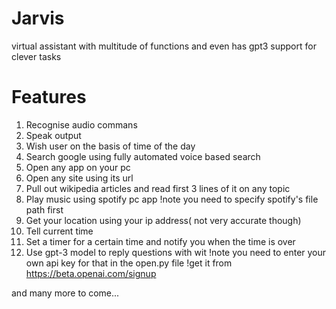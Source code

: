 # Jarvis
virtual assistant with multitude of functions and even has gpt3 support for clever tasks

# Features
1) Recognise audio commans
2) Speak output
3) Wish user on the basis of time of the day
4) Search google using fully automated voice based search
5) Open any app on your pc
6) Open any site using its url
7) Pull out wikipedia articles and read first 3 lines of it on any topic
8) Play music using spotify pc app 
!note you need to specify spotify's file path first
9) Get your location using your ip address( not very accurate though)
10) Tell current time
11) Set a timer for a certain time and notify you when the time is over
12) Use gpt-3 model to reply questions with wit
!note you need to enter your own api key for that in the open.py file
!get it from https://beta.openai.com/signup

and many more to come...
